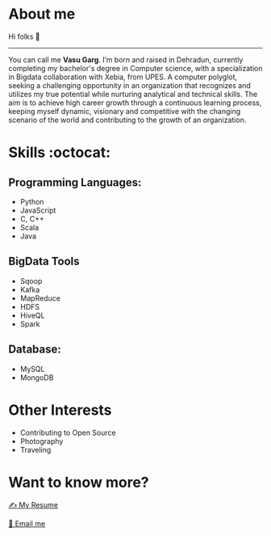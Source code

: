 # About me

Hi folks :wave: 

----

You can call me **Vasu Garg**.
I’m born and raised in Dehradun, currently completing my bachelor's degree in Computer science, with a specialization in Bigdata collaboration with Xebia, from UPES.
A computer polyglot, seeking a challenging opportunity in an organization that recognizes and utilizes my true potential while nurturing analytical and technical skills. The aim is to achieve high career growth through a continuous learning process, keeping myself dynamic, visionary and competitive with the changing scenario of the world and contributing to the growth of an organization. 

# Skills :octocat:

## Programming Languages:
* Python
* JavaScript
* C, C++
* Scala
* Java

## BigData Tools
* Sqoop
* Kafka
* MapReduce
* HDFS
* HiveQL
* Spark

## Database:
* MySQL
* MongoDB

# Other Interests
* Contributing to Open Source
* Photography
* Traveling

# Want to know more?

[✍ My Resume](https://drive.google.com/open?id=11jCQ44qowt_CuGSKVHjF7Jv5vFEIQlSc)

[📧 Email me](mailto:vasugarg12345@gmail.com) 
